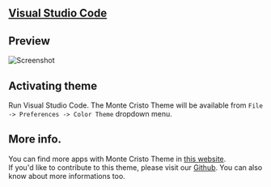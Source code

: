 ## [Visual Studio Code](http://code.visualstudio.com)

## Preview

![Screenshot](https://github.com/monte-cristos/visual-studio-code/blob/master/vscode1.png)

## Activating theme

Run Visual Studio Code. The Monte Cristo Theme will be available from `File -> Preferences -> Color Theme` dropdown menu.

## More info.

You can find more apps with Monte Cristo Theme in [this website](https://monte-cristos.github.io/monte-cristo-website/).  
If you'd like to contribute to this theme, please visit our [Github](https://github.com/monte-cristos). You can also know about more informations too.